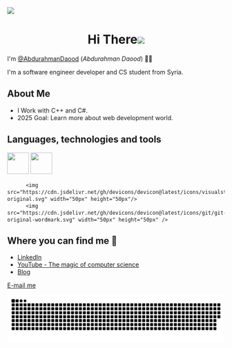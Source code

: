 <!-- ![](https://komarev.com/ghpvc/?username=maamounhajnajeeb&style=for-the-badge) -->

<a href="https://github.com/elMeniwy">
<!--  <img width="100%" height="auto" src="https://i.imgur.com/iXuL1HG.png" height="175px"/> -->
 <img src="https://github.githubassets.com/images/modules/site/social-cards/github-social.png" />
</a>

<h1 align="center">Hi There<img src="https://raw.githubusercontent.com/MartinHeinz/MartinHeinz/master/wave.gif" width="30px">
</h1>

I'm [@AbdurahmanDaood](https://github.com/AbdurahmanDaood) (*Abdurahman Daood*) 🙋‍♂️

I'm a software engineer developer and CS student from Syria.

## About Me
* I Work with C++ and C#.
* 2025 Goal: Learn more about web development world.


## Languages, technologies and tools
<div sytle="display: flex; flex-direction: row">
          <img src="https://cdn.jsdelivr.net/gh/devicons/devicon@latest/icons/visualstudio/visualstudio-original.svg" width="50px" height="50px"/>
          <img src="https://cdn.jsdelivr.net/gh/devicons/devicon@latest/icons/git/git-original-wordmark.svg" width="50px" height="50px" />

          <img src="https://cdn.jsdelivr.net/gh/devicons/devicon@latest/icons/visualstudio/visualstudio-original.svg" width="50px" height="50px"/>
          <img src="https://cdn.jsdelivr.net/gh/devicons/devicon@latest/icons/git/git-original-wordmark.svg" width="50px" height="50px" />

</div>


## Where you can find me 👀
- [LinkedIn](https://www.linkedin.com/in/maamoun-hajnajeeb/)
- [YouTube - The magic of computer science](https://www.youtube.com/@themagicofcomputerscience3270/)
- [Blog](https://maamounhajnajeeb.blogspot.com/search/label/Technical)

[E-mail me](mailto:maamoun.haj.najeeb@gmail.com "Maamoun's email")


<img src="https://raw.githubusercontent.com/pythondeveloper6/pythondeveloper6/output/snake.svg" alt="Snake animation" />

